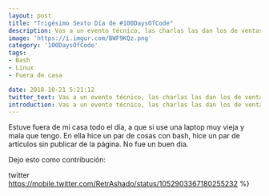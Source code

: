 ```yaml
---
layout: post
title: "Trigésimo Sexto Día de #100DaysOfCode"
description: Vas a un evento técnico, las charlas las dan los de ventas.
image: 'https://i.imgur.com/BWF9KQz.png'
category: '100DaysOfCode'
tags: 
- Bash
- Linux
- Fuera de casa

date: 2018-10-21 5:21:12
twitter_text: Vas a un evento técnico, las charlas las dan los de ventas.
introduction: Vas a un evento técnico, las charlas las dan los de ventas.
---
```


Estuve fuera de mi casa todo el día, a que si use una laptop muy vieja y mala que tengo. En ella hice un par de cosas con bash, hice un par de artículos sin publicar de la página. No fue un buen día.

Dejo esto como contribución:

twitter https://mobile.twitter.com/RetrAshado/status/1052903367180255232 %}